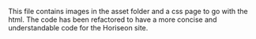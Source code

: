 This file contains images in the asset folder and a css page to go with the html. The code has been 
refactored to have a more concise and understandable code for the Horiseon site. 